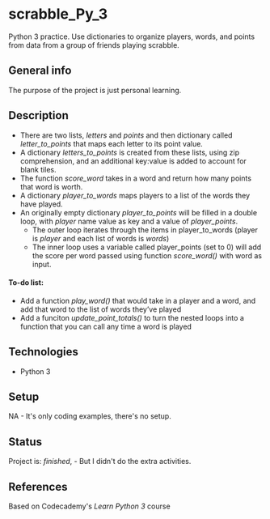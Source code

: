 # scrabble_Py_3
Python 3 practice. Use dictionaries to organize players, words, and points from data from a group of friends playing scrabble. 

## General info
The purpose of the project is just personal learning. 

## Description
* There are two lists, _letters_ and _points_ and then dictionary called _letter_to_points_ that maps each letter to its point value.
* A dictionary _letters_to_points_ is created from these lists, using zip comprehension, and an additional key:value is added to account for blank tiles.
* The function _score_word_ takes in a word and return how many points that word is worth.
* A dictionary _player_to_words_ maps players to a list of the words they have played. 
* An originally empty dictionary _player_to_points_ will be filled in a double loop, with _player_ name value as key and a value of _player_points_. 
  * The outer loop iterates through the items in player_to_words (player is _player_ and each list of words is _words_) 
  * The inner loop uses a variable called player_points (set to 0) will add the score per word passed using function _score_word()_ with word as input.

#### To-do list:
* Add a function _play_word()_ that would take in a player and a word, and add that word to the list of words they’ve played
* Add a funciton _update_point_totals()_ to turn the nested loops into a function that you can call any time a word is played

## Technologies
* Python 3

## Setup
NA - It's only coding examples, there's no setup.

## Status
Project is: _finished_, - But I didn't do the extra activities. 

## References
Based on Codecademy's _Learn Python 3_ course
